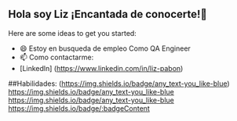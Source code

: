 ## Hola soy Liz ¡Encantada de conocerte!👋

<!--
**liznayarit/liznayarit** is a ✨ _special_ ✨ repository because its `README.md` (this file) appears on your GitHub profile.-->

Here are some ideas to get you started:


- 😄 Estoy en busqueda de empleo Como QA Engineer
- 📫 Como contactarme:
- [Linkedln] (https://www.linkedin.com/in/liz-pabon)

##Habilidades:
(https://img.shields.io/badge/any_text-you_like-blue)
https://img.shields.io/badge/any_text-you_like-blue
https://img.shields.io/badge/any_text-you_like-blue
https://img.shields.io/badge/:badgeContent
